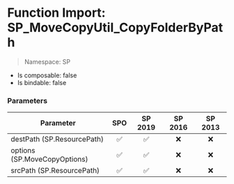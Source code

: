 # Function Import: SP_MoveCopyUtil_CopyFolderByPath

> Namespace: SP

- Is composable: false
- Is bindable: false

### Parameters

Parameter | SPO | SP 2019 | SP 2016 | SP 2013
----------|:---:|:-------:|:-------:|:-------:
destPath (SP.ResourcePath) | ✅ | ✅ | ❌ | ❌
options (SP.MoveCopyOptions) | ✅ | ✅ | ❌ | ❌
srcPath (SP.ResourcePath) | ✅ | ✅ | ❌ | ❌